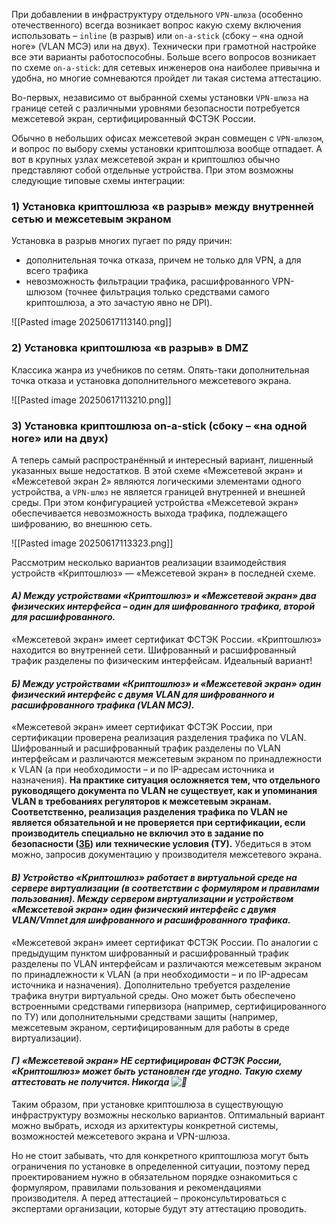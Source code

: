 При добавлении в инфраструктуру отдельного `VPN-шлюза` (особенно отечественного) всегда возникает вопрос какую схему включения использовать – `inline` (в разрыв) или `on-a-stick` (сбоку – «на одной ноге» (VLAN МСЭ) или на двух). Технически при грамотной настройке все эти варианты работоспособны. Больше всего вопросов возникает по схеме `on-a-stick`: для сетевых инженеров она наиболее привычна и удобна, но многие сомневаются пройдет ли такая система аттестацию.

Во-первых, независимо от выбранной схемы установки `VPN-шлюза` на границе сетей с различными уровнями безопасности потребуется межсетевой экран, сертифицированный ФСТЭК России.  

Обычно в небольших офисах межсетевой экран совмещен с `VPN-шлюзом`, и вопрос по выбору схемы установки криптошлюза вообще отпадает. А вот в крупных узлах межсетевой экран и криптошлюз обычно представляют собой отдельные устройства. При этом возможны следующие типовые схемы интеграции:

### **1) Установка криптошлюза «в разрыв» между внутренней сетью и межсетевым экраном**

Установка в разрыв многих пугает по ряду причин:
- дополнительная точка отказа, причем не только для VPN, а для всего трафика
- невозможность фильтрации трафика, расшифрованного VPN-шлюзом (точнее фильтрация только средствами самого криптошлюза, а это зачастую явно не DPI).

![[Pasted image 20250617113140.png]]

### **2) Установка криптошлюза «в разрыв» в DMZ**

Классика жанра из учебников по сетям. Опять-таки дополнительная точка отказа и установка дополнительного межсетевого экрана.

![[Pasted image 20250617113210.png]]
### **3) Установка криптошлюза on-a-stick (сбоку – «на одной ноге» или на двух)**

А теперь самый распространённый и интересный вариант, лишенный указанных выше недостатков. В этой схеме «Межсетевой экран» и «Межсетевой экран 2» являются логическими элементами одного устройства, а `VPN-шлюз` не является границей внутренней и внешней среды. При этом конфигурацией устройства «Межсетевой экран» обеспечивается невозможность выхода трафика, подлежащего шифрованию, во внешнюю сеть.

![[Pasted image 20250617113323.png]]

Рассмотрим несколько вариантов реализации взаимодействия устройств «Криптошлюз» — «Межсетевой экран» в последней схеме.

#### **_А) Между устройствами «Криптошлюз» и «Межсетевой экран» два физических интерфейса – один для шифрованного трафика, второй для расшифрованного._**

«Межсетевой экран» имеет сертификат ФСТЭК России. «Криптошлюз» находится во внутренней сети. Шифрованный и расшифрованный трафик разделены по физическим интерфейсам. Идеальный вариант!

#### **_Б) Между устройствами «Криптошлюз» и «Межсетевой экран» один физический интерфейс с двумя VLAN для шифрованного и расшифрованного трафика (VLAN МСЭ)._**

«Межсетевой экран» имеет сертификат ФСТЭК России, при сертификации проверена реализация разделения трафика по VLAN. Шифрованный и расшифрованный трафик разделены по VLAN интерфейсам и различаются межсетевым экраном по принадлежности к VLAN (а при необходимости – и по IP-адресам источника и назначения). **На практике ситуация осложняется тем, что отдельного руководящего документа по VLAN не существует, как и упоминания VLAN в требованиях регуляторов к межсетевым экранам. Соответственно, реализация разделения трафика по VLAN не является обязательной и не проверяется при сертификации, если производитель специально не включил это в задание по безопасности ([ЗБ](https://safe-surf.ru/glossary/ru/851/)) или технические условия (ТУ).** Убедиться в этом можно, запросив документацию у производителя межсетевого экрана.

#### **_В) Устройство «Криптошлюз» работает в виртуальной среде на сервере виртуализации (в соответствии с формуляром и правилами пользования). Между сервером виртуализации и устройством «Межсетевой экран» один физический интерфейс с двумя VLAN/Vmnet для шифрованного и расшифрованного трафика._**

«Межсетевой экран» имеет сертификат ФСТЭК России. По аналогии с предыдущим пунктом шифрованный и расшифрованный трафик разделены по VLAN интерфейсам и различаются межсетевым экраном по принадлежности к VLAN (а при необходимости – и по IP-адресам источника и назначения). Дополнительно требуется разделение трафика внутри виртуальной среды. Оно может быть обеспечено встроенными средствами гипервизора (например, сертифицированного по ТУ) или дополнительными средствами защиты (например, межсетевым экраном, сертифицированным для работы в среде виртуализации).

#### **_Г) «Межсетевой экран» НЕ сертифицирован ФСТЭК России, «Криптошлюз» может быть установлен где угодно. Такую схему аттестовать не получится. Никогда ![🙂](https://s.w.org/images/core/emoji/15.1.0/svg/1f642.svg)_** 

Таким образом, при установке криптошлюза в существующую инфраструктуру возможны несколько вариантов. Оптимальный вариант можно выбрать, исходя из архитектуры конкретной системы, возможностей межсетевого экрана и VPN-шлюза.

Но не стоит забывать, что для конкретного криптошлюза могут быть ограничения по установке в определенной ситуации, поэтому перед проектированием нужно в обязательном порядке ознакомиться с формуляром, правилами пользования и рекомендациями производителя. А перед аттестацией – проконсультироваться с экспертами организации, которые будут эту аттестацию проводить.